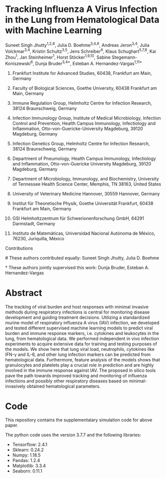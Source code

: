 # Tracking Influenza A Virus Infection in the Lung from Hematological Data with Machine Learning
Suneet Singh Jhutty<sup>1,2,#</sup>, Julia D. Boehme<sup>3,4,#</sup>, Andreas Jeron<sup>3,4</sup>, Julia Volckmar<sup>3,4</sup>, Kristin Schultz<sup>3,5</sup>, Jens Schreiber<sup>6</sup>, Klaus Schughart<sup>5,7,8</sup>, Kai Zhou<sup>1</sup>, Jan Steinheimer<sup>1</sup>, Horst Stöcker<sup>1,9,10</sup>, Sabine Stegemann-Koniszewski<sup>6</sup>, Dunja Bruder<sup>3,4*</sup>, Esteban A. Hernandez-Vargas<sup>1,11*</sup>
  
1) Frankfurt Institute for Advanced Studies, 60438, Frankfurt am Main, Germany

2) Faculty of Biological Sciences, Goethe University, 60438 Frankfurt am Main, Germany

3) Immune Regulation Group, Helmholtz Centre for Infection Research, 38124 Braunschweig, Germany

4) Infection Immunology Group, Institute of Medical Microbiology, Infection Control and Prevention, Health Campus Immunology, Infectiology and Inflammation, Otto-von-Guericke-University Magdeburg, 39120 Magdeburg, Germany

5) Infection Genetics Group, Helmholtz Centre for Infection Research, 38124 Braunschweig, Germany

6) Department of Pneumology, Health Campus Immunology, Infectiology and Inflammation, Otto-von-Guericke University Magdeburg, 39120 Magdeburg, Germany

7) Department of Microbiology, Immunology, and Biochemistry, University of Tennessee Health Science Center, Memphis, TN 38163, United States

8) University of Veterinary Medicine Hannover, 30559 Hannover, Germany

9) Institut für Theoretische Physik, Goethe Universität Frankfurt, 60438 Frankfurt am Main, Germany

10) GSI Helmholtzzentrum für Schwerionenforschung GmbH, 64291 Darmstadt, Germany

11) Instituto de Matemáticas, Universidad Nacional Autónoma de México, 76230, Juriquilla, México

Contributions

\# These authors contributed equally: Suneet Singh Jhutty, Julia D. Boehme

\*  These authors jointly supervised this work: Dunja Bruder, Esteban A. Hernandez-Vargas

# Abstract
The tracking of viral burden and host responses with minimal invasive methods during respiratory infections is central for monitoring disease development and guiding treatment decisions. Utilizing a standardized murine model of respiratory influenza A virus (IAV) infection, we developed and tested different supervised machine learning models to predict viral burden and immune response markers, i.e. cytokines and leukocytes in the lung, from hematological data. We performed independent in vivo infection experiments to acquire extensive data for training and testing purposes of the models. We show here that lung viral load, neutrophils, cytokines like IFN-γ and IL-6, and other lung infection markers can be predicted from hematological data. Furthermore, feature analysis of the models shows that granulocytes and platelets play a crucial role in prediction and are highly involved in the immune response against IAV. The proposed in silico tools pave the path towards improved tracking and monitoring of influenza infections and possibly other respiratory diseases based on minimal-invasively obtained hematological parameters.

# Code
This repository contains the supplementalary simulation code for above paper.




The python code uses the version 3.7.7 and the following libraries:

- Tensorflow: 2.4.1
- Sklearn:    0.24.2
- Numpy:      1.18.5
- Pandas:     1.2.4
- Matplotlib: 3.3.4
- Seaborn:    0.11.1
